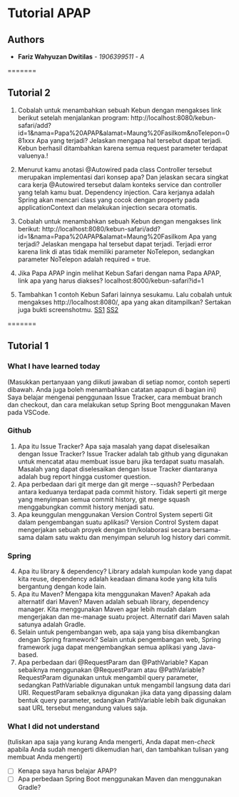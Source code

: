 # Tutorial APAP
## Authors
* **Fariz Wahyuzan Dwitilas** - *1906399511* - *A*

=======
## Tutorial 2
1. Cobalah untuk menambahkan sebuah Kebun dengan mengakses link berikut setelah menjalankan program: http://localhost:8080/kebun-safari/add?id=1&nama=Papa%20APAP&alamat=Maung%20Fasilkom&noTelepon=081xxx Apa yang terjadi? Jelaskan mengapa hal tersebut dapat terjadi.
Kebun berhasil ditambahkan karena semua request parameter terdapat valuenya.!

2. Menurut kamu anotasi @Autowired pada class Controller tersebut merupakan implementasi dari konsep apa? Dan jelaskan secara singkat cara kerja @Autowired tersebut dalam konteks service dan controller yang telah kamu buat.
Dependency injection. Cara kerjanya adalah Spring akan mencari class yang cocok dengan property pada applicationContext dan melakukan injection secara otomatis.

3. Cobalah untuk menambahkan sebuah Kebun dengan mengakses link berikut: http://localhost:8080/kebun-safari/add?id=1&nama=Papa%20APAP&alamat=Maung%20Fasilkom Apa yang terjadi? Jelaskan mengapa hal tersebut dapat terjadi.
Terjadi error karena link di atas tidak memiliki parameter NoTelepon, sedangkan parameter NoTelepon adalah required = true.

4. Jika Papa APAP ingin melihat Kebun Safari dengan nama Papa APAP, link apa yang harus diakses?
localhost:8000/kebun-safari?id=1

5.  Tambahkan 1 contoh Kebun Safari lainnya sesukamu. Lalu cobalah untuk mengakses http://localhost:8080/, apa yang akan ditampilkan? Sertakan juga
bukti screenshotmu.
[SS1](https://user-images.githubusercontent.com/90312743/133470068-6a2ba0b5-ba9a-4830-9213-70f609a3c301.jpg)
[SS2](https://user-images.githubusercontent.com/90312743/133470135-f46e3c75-64ba-4ce2-ae00-a63d83ff3fff.jpg)



=======
## Tutorial 1
### What I have learned today
(Masukkan pertanyaan yang diikuti jawaban di setiap nomor, contoh seperti dibawah. Anda
juga boleh menambahkan catatan apapun di bagian ini)
Saya belajar mengenai penggunaan Issue Tracker, cara membuat branch dan checkout, dan cara melakukan setup Spring Boot menggunakan Maven pada VSCode.
### Github
1. Apa itu Issue Tracker? Apa saja masalah yang dapat diselesaikan dengan Issue Tracker?
Issue Tracker adalah tab github yang digunakan untuk mencatat atau membuat issue baru jika terdapat suatu masalah. Masalah yang dapat diselesaikan dengan Issue Tracker diantaranya adalah bug report hingga customer question.
2. Apa perbedaan dari git merge dan git merge --squash? Perbedaan antara keduanya terdapat pada commit history. Tidak seperti git merge yang menyimpan semua commit history, git merge squash menggabungkan commit history menjadi satu.
3. Apa keunggulan menggunakan Version Control System seperti Git dalam pengembangan
suatu aplikasi? Version Control System dapat mengerjakan sebuah proyek dengan tim/kolaborasi secara bersama-sama dalam satu waktu dan menyimpan seluruh log history dari commit.
### Spring
4. Apa itu library & dependency? Library adalah kumpulan kode yang dapat kita reuse, dependency adalah keadaan dimana kode yang kita tulis bergantung dengan kode lain.
5. Apa itu Maven? Mengapa kita menggunakan Maven? Apakah ada alternatif dari Maven? Maven adalah sebuah library, dependency manager. Kita menggunakan Maven agar lebih mudah dalam mengerjakan dan me-manage suatu project. Alternatif dari Maven salah satunya adalah Gradle.
6. Selain untuk pengembangan web, apa saja yang bisa dikembangkan dengan Spring
framework? Selain untuk pengembangan web, Spring framework juga dapat mengembangkan semua aplikasi yang Java-based.
7. Apa perbedaan dari @RequestParam dan @PathVariable? Kapan sebaiknya
menggunakan @RequestParam atau @PathVariable? RequestParam digunakan untuk mengambil query parameter, sedangkan PathVariable digunakan untuk mengambil langsung data dari URI. RequestParam sebaiknya digunakan jika data yang dipassing dalam bentuk query parameter, sedangkan PathVariable lebih baik digunakan saat URL tersebut mengandung values saja.
### What I did not understand
(tuliskan apa saja yang kurang Anda mengerti, Anda dapat men-_check_ apabila Anda
sudah mengerti dikemudian hari, dan tambahkan tulisan yang membuat Anda mengerti)
- [ ] Kenapa saya harus belajar APAP?
- [ ] Apa perbedaan Spring Boot menggunakan Maven dan menggunakan Gradle?
